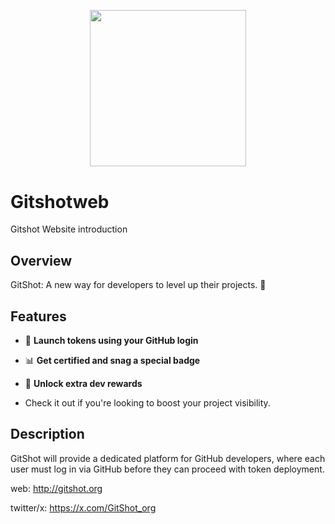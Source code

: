 <h2 align="center">
 <br>
 <img src="https://github.com/user-attachments/assets/b5a868d9-37a6-4392-aa8a-8de8cf5e3612" width="250">
 <br>
</h2>


# Gitshotweb
Gitshot Website introduction


## Overview

GitShot: A new way for developers to level up their projects. 🌟

## Features

- 🤖 **Launch tokens using your GitHub login**
- 📊 **Get certified and snag a special badge**
- 🔄 **Unlock extra dev rewards**

- Check it out if you're looking to boost your project visibility.

 ## Description
 GitShot will provide a dedicated platform for GitHub developers, where each user must log in via GitHub before they can proceed with token deployment.

 web: http://gitshot.org
 
 twitter/x: https://x.com/GitShot_org
 
